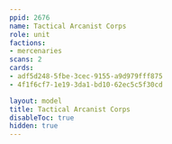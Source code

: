 ```yaml
---
ppid: 2676
name: Tactical Arcanist Corps
role: unit
factions:
- mercenaries
scans: 2
cards:
- adf5d248-5fbe-3cec-9155-a9d979fff875
- 4f1f6cf7-1e19-3da1-bd10-62ec5c5f30cd

layout: model
title: Tactical Arcanist Corps
disableToc: true
hidden: true
---
```

